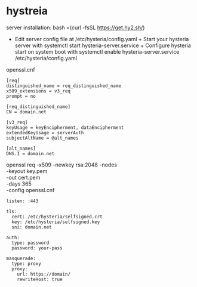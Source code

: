 # hystreia

server installation:
bash <(curl -fsSL https://get.hy2.sh/)


+ Edit server config file at /etc/hysteria/config.yaml
        + Start your hysteria server with systemctl start hysteria-server.service
        + Configure hysteria start on system boot with systemctl enable hysteria-server.service
/etc/hysteria/config.yaml


openssl.cnf
```
[req]
distinguished_name = req_distinguished_name
x509_extensions = v3_req
prompt = no

[req_distinguished_name]
CN = domain.net

[v3_req]
keyUsage = keyEncipherment, dataEncipherment
extendedKeyUsage = serverAuth
subjectAltName = @alt_names

[alt_names]
DNS.1 = domain.net

```


openssl req -x509 -newkey rsa:2048 -nodes \
  -keyout key.pem \
  -out cert.pem \
  -days 365 \
  -config openssl.cnf



```
listen: :443

tls:
  cert: /etc/hysteria/selfsigned.crt
  key: /etc/hysteria/selfsigned.key
  sni: domain.net

auth:
  type: password
  password: your-pass

masquerade:
  type: proxy
  proxy:
    url: https://domain/
    rewriteHost: true

```
